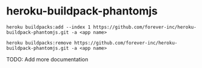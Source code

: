 heroku-buildpack-phantomjs
=================================

```
heroku buildpacks:add --index 1 https://github.com/forever-inc/heroku-buildpack-phantomjs.git -a <app name>
```

```
heroku buildpacks:remove https://github.com/forever-inc/heroku-buildpack-phantomjs.git -a <app name>
```

TODO: Add more documentation
